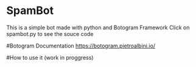 # SpamBot

This is a simple bot made with python and Botogram Framework 
Click on spambot.py to see the souce code

#Botogram Documentation 
https://botogram.pietroalbini.io/


#How to use it
(work in proggress)
